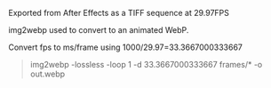 Exported from After Effects as a TIFF sequence at 29.97FPS

img2webp used to convert to an animated WebP.


Convert fps to ms/frame using
1000/29.97=33.3667000333667

> img2webp -lossless -loop 1 -d 33.3667000333667 frames/* -o out.webp
